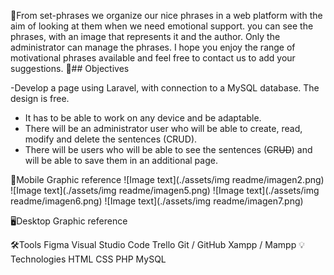 
💜From set-phrases we organize our nice phrases in a web platform with the aim of looking at them when we need emotional support. you can see the phrases, with an image that represents it and the author. Only the administrator can manage the phrases. I hope you enjoy the range of motivational phrases available and feel free to contact us to add your suggestions.
📖## Objectives

 -Develop a page using Laravel, with connection to a MySQL database.
 The design is free.
- It has to be able to work on any device and be adaptable.
- There will be an administrator user who will be able to create, read, modify and delete the sentences (CRUD).
- There will be users who will be able to see the sentences (~~C~~R~~UD~~) and will be able to save them in an additional page.

📱Mobile Graphic reference
![Image text](./assets/img readme/imagen2.png)
![Image text](./assets/img readme/imagen5.png)
![Image text](./assets/img readme/imagen6.png)
![Image text](./assets/img readme/imagen7.png)

🖥️Desktop Graphic reference

🛠️Tools
Figma
Visual Studio Code
Trello
Git / GitHub
Xampp / Mampp
💡Technologies
HTML
CSS
PHP
MySQL
